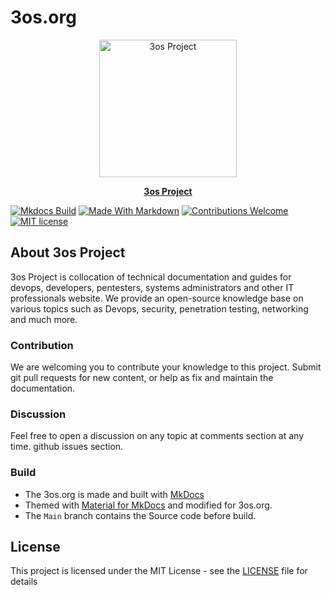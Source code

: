 # 3os.org

<p align="center">
  <a href="https://3os.org/">
    <img src="https://github.com/fire1ce/3os.org/raw/main/theme/logo/chart-donut-variant_transperent.png" width="220" alt="3os Project">
  </a>
</p>

<p align="center">
  <strong>
    <a href="https://3os.org/">3os Project</a> 
  </strong>
</p>

[![Mkdocs Build][mkdocs-build-badge]][mkdocs-build-url]
[![Made With Markdown][made-with-markdown-badge]][made-with-markdown-url]
[![Contributions Welcome][contributions-welcome-badge]][contributions-welcome-url]
[![MIT license][mit-license-badge]][mit-license-url]

## About 3os Project

3os Project is collocation of technical documentation and guides for devops, developers, pentesters, systems administrators and other IT professionals website. We provide an open-source knowledge base on various topics such as Devops, security, penetration testing, networking and much more.

### Contribution

We are welcoming you to contribute your knowledge to this project. Submit git pull requests for new content, or help as fix and maintain the documentation.

### Discussion

Feel free to open a discussion on any topic at comments section at any time. github issues section.

### Build

- The 3os.org is made and built with [MkDocs](https://www.mkdocs.org/)
- Themed with [Material for MkDocs](https://squidfunk.github.io/mkdocs-material/) and modified for 3os.org.
- The `Main` branch contains the Source code before build.

## License

This project is licensed under the MIT License - see the [LICENSE][license-url] file for details

<!-- appendices -->

[mkdocs-build-badge]: https://github.com/fire1ce/3os.org/actions/workflows/mkdocs-build.yml/badge.svg
[mkdocs-build-url]: https://github.com/fire1ce/3os.org/actions/workflows/mkdocs-build.yml
[made-with-markdown-badge]: https://img.shields.io/badge/Made%20with-Markdown-1f425f.svg
[made-with-markdown-url]: https://3os.org/utilities/markdown-cheatsheet/about/
[contributions-welcome-badge]: https://img.shields.io/badge/contributions-welcome-brightgreen.svg?style=flat
[contributions-welcome-url]: https://github.com/fire1ce/3os.org/tree/main/docs
[mit-license-badge]: https://img.shields.io/badge/License-MIT-blue.svg
[mit-license-url]: https://mit-license.org/
[license-url]: https://github.com/fire1ce/3os.org/blob/main/license.md

<!-- end appendices -->
